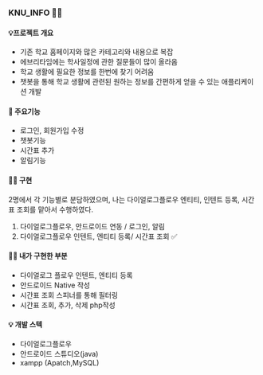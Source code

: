 <h3> KNU_INFO 👋💬</h3>


<h4> 💡프로젝트 개요 </h4>

* 기존 학교 홈페이지와 많은 카테고리와 내용으로 복잡
* 에브리타임에는 학사일정에 관한 질문들이 많이 올라옴
* 학교 생활에 필요한 정보를 한번에 찾기 어려움
* 챗봇을 통해 학교 생활에 관련된 원하는 정보를 간편하게 얻을 수 있는 애플리케이션 개발 


<h4> 📌 주요기능  </h4>

* 로그인, 회원가입 수정 
* 챗봇기능
* 시간표 추가
* 알림기능 


<h4>💁‍♀ 구현 </h4> 

2명에서 각 기능별로 분담하였으며, 나는 다이얼로그플로우 엔티티, 인텐트 등록, 시간표 조회를 맡아서 수행하였다. 

1. 다이얼로그플로우, 안드로이드 연동 / 로그인, 알림 
2. 다이얼로그플로우 인텐트, 엔티티 등록/ 시간표 조회  ✅



<h4>✍🏻 내가 구현한 부분 </h4>

* 다이얼로그 플로우 인텐트, 엔티티 등록
* 안드로이드 Native 작성 
* 시간표 조회 스피너를 통해 필터링 
* 시간표 조회, 추가, 삭제 php작성 



<h4>💡 개발 스텍 </h4>

* 다이얼로그플로우
* 안드로이드 스튜디오(java)
* xampp (Apatch,MySQL)




